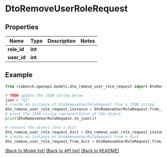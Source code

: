 # DtoRemoveUserRoleRequest


## Properties

Name | Type | Description | Notes
------------ | ------------- | ------------- | -------------
**role_id** | **int** |  | 
**user_id** | **int** |  | 

## Example

```python
from rcabench.openapi.models.dto_remove_user_role_request import DtoRemoveUserRoleRequest

# TODO update the JSON string below
json = "{}"
# create an instance of DtoRemoveUserRoleRequest from a JSON string
dto_remove_user_role_request_instance = DtoRemoveUserRoleRequest.from_json(json)
# print the JSON string representation of the object
print(DtoRemoveUserRoleRequest.to_json())

# convert the object into a dict
dto_remove_user_role_request_dict = dto_remove_user_role_request_instance.to_dict()
# create an instance of DtoRemoveUserRoleRequest from a dict
dto_remove_user_role_request_from_dict = DtoRemoveUserRoleRequest.from_dict(dto_remove_user_role_request_dict)
```
[[Back to Model list]](../README.md#documentation-for-models) [[Back to API list]](../README.md#documentation-for-api-endpoints) [[Back to README]](../README.md)


